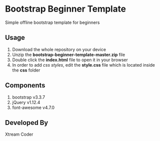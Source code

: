 # Bootstrap Beginner Template
Simple offline bootstrap template for beginners
## Usage
1. Download the whole repository on your device
2. Unzip the <b>bootstrap-beginner-template-master.zip</b> file
3. Double click the <b>index.html</b> file to open it in your browser
4. In order to add <i>css styles</i>, edit the <b>style.css</b> file which is located inside the <b>css</b> folder

## Components
1. bootstrap v3.3.7
2. jQuery v1.12.4
3. font-awesome v4.7.0
## Developed By
Xtream Coder
